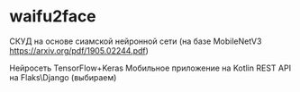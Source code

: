 # waifu2face

СКУД на основе сиамской нейронной сети (на базе MobileNetV3 https://arxiv.org/pdf/1905.02244.pdf)

Нейросеть TensorFlow+Keras
Мобильное приложение на Kotlin
REST API на Flaks\Django (выбираем)

